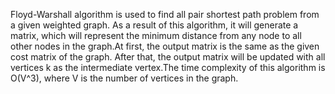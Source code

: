 Floyd-Warshall algorithm is used to find all pair shortest path problem from a given weighted graph. As a result of this algorithm, it will generate a matrix, which will represent the minimum distance from any node to all other nodes in the graph.At first, the output matrix is the same as the given cost matrix of the graph. After that, the output matrix will be updated with all vertices k as the intermediate vertex.The time complexity of this algorithm is O(V^3), where V is the number of vertices in the graph.
